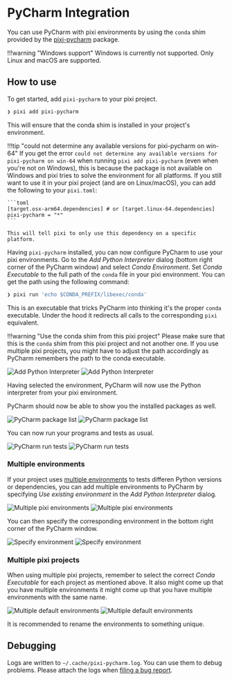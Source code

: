 # PyCharm Integration

You can use PyCharm with pixi environments by using the `conda` shim provided by the [pixi-pycharm](https://github.com/pavelzw/pixi-pycharm) package.

!!!warning "Windows support"
    Windows is currently not supported. Only Linux and macOS are supported.

## How to use

To get started, add `pixi-pycharm` to your pixi project.

```bash
❯ pixi add pixi-pycharm
```

This will ensure that the conda shim is installed in your project's environment.

!!!tip "could not determine any available versions for pixi-pycharm on win-64"
    If you get the error `could not determine any available versions for pixi-pycharm on win-64` when running `pixi add pixi-pycharm` (even when you're not on Windows),
    this is because the package is not available on Windows and pixi tries to solve the environment for all platforms.
    If you still want to use it in your pixi project (and are on Linux/macOS), you can add the following to your `pixi.toml`:

    ```toml
    [target.osx-arm64.dependencies] # or [target.linux-64.dependencies]
    pixi-pycharm = "*"
    ```

    This will tell pixi to only use this dependency on a specific platform.

Having `pixi-pycharm` installed, you can now configure PyCharm to use your pixi environments.
Go to the *Add Python Interpreter* dialog (bottom right corner of the PyCharm window) and select *Conda Environment*.
Set *Conda Executable* to the full path of the `conda` file in your pixi environment.
You can get the path using the following command:

```bash
❯ pixi run 'echo $CONDA_PREFIX/libexec/conda'
```

This is an executable that tricks PyCharm into thinking it's the proper `conda` executable.
Under the hood it redirects all calls to the corresponding `pixi` equivalent.

!!!warning "Use the conda shim from this pixi project"
    Please make sure that this is the `conda` shim from this pixi project and not another one.
    If you use multiple pixi projects, you might have to adjust the path accordingly as PyCharm remembers the path to the conda executable.

![Add Python Interpreter](https://raw.githubusercontent.com/pavelzw/pixi-pycharm/main/.github/assets/add-conda-environment-light.png#only-light)
![Add Python Interpreter](https://raw.githubusercontent.com/pavelzw/pixi-pycharm/main/.github/assets/add-conda-environment-dark.png#only-dark)

Having selected the environment, PyCharm will now use the Python interpreter from your pixi environment.

PyCharm should now be able to show you the installed packages as well.

![PyCharm package list](https://raw.githubusercontent.com/pavelzw/pixi-pycharm/main/.github/assets/dependency-list-light.png#only-light)
![PyCharm package list](https://raw.githubusercontent.com/pavelzw/pixi-pycharm/main/.github/assets/dependency-list-dark.png#only-dark)

You can now run your programs and tests as usual.

![PyCharm run tests](https://raw.githubusercontent.com/pavelzw/pixi-pycharm/main/.github/assets/tests-light.png#only-light)
![PyCharm run tests](https://raw.githubusercontent.com/pavelzw/pixi-pycharm/main/.github/assets/tests-dark.png#only-dark)

### Multiple environments

If your project uses [multiple environments](../environment.md) to tests differen Python versions or dependencies, you can add multiple environments to PyCharm
by specifying *Use existing environment* in the *Add Python Interpreter* dialog.

![Multiple pixi environments](https://raw.githubusercontent.com/pavelzw/pixi-pycharm/main/.github/assets/python-interpreters-multi-env-light.png#only-light)
![Multiple pixi environments](https://raw.githubusercontent.com/pavelzw/pixi-pycharm/main/.github/assets/python-interpreters-multi-env-dark.png#only-dark)

You can then specify the corresponding environment in the bottom right corner of the PyCharm window.

![Specify environment](https://raw.githubusercontent.com/pavelzw/pixi-pycharm/main/.github/assets/specify-interpreter-light.png#only-light)
![Specify environment](https://raw.githubusercontent.com/pavelzw/pixi-pycharm/main/.github/assets/specify-interpreter-dark.png#only-dark)

### Multiple pixi projects

When using multiple pixi projects, remember to select the correct *Conda Executable* for each project as mentioned above.
It also might come up that you have multiple environments it might come up that you have multiple environments with the same name.

![Multiple default environments](https://raw.githubusercontent.com/pavelzw/pixi-pycharm/main/.github/assets/multiple-default-envs-light.png#only-light)
![Multiple default environments](https://raw.githubusercontent.com/pavelzw/pixi-pycharm/main/.github/assets/multiple-default-envs-dark.png#only-dark)

It is recommended to rename the environments to something unique.

## Debugging

Logs are written to `~/.cache/pixi-pycharm.log`.
You can use them to debug problems.
Please attach the logs when [filing a bug report](https://github.com/pavelzw/pixi-pycharm/issues/new?template=bug-report.md).
